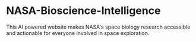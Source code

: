 # NASA-Bioscience-Intelligence
This AI powered website makes NASA's space biology research accessible and actionable for everyone involved in space exploration. 
